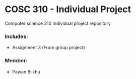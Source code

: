 # COSC 310 - Individual Project
Computer science 310 Individual project repository  
### Includes:
* Assignment 3 (From group project)
### Member:
* Pawan Bilkhu
